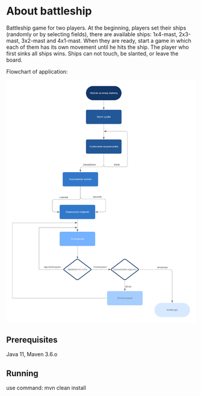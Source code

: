 # About battleship
Battleship game for two players. At the beginning, players set their ships (randomly or by selecting fields),
there are available ships: 1x4-mast, 2x3-mast, 3x2-mast and 4x1-mast.
When they are ready, start a game in which each of them has its own movement until he hits the ship.
The player who first sinks all ships wins. Ships can not touch, be slanted, or leave the board.

Flowchart of application:

![flowchart](battleship.png)

## Prerequisites
Java 11, Maven 3.6.o

## Running
use command: mvn clean install

